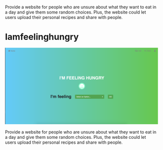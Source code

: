 Provide a website for people who are unsure about what they want to eat in a day and give them some random choices. Plus, the website could let users upload their personal recipes and share with people.

# Iamfeelinghungry
![I'M FEELING HUNGRY HOME](https://github.com/Gavin-Hoang/Iamfeelinghungry/blob/master/Home.png)

Provide a website for people who are unsure about what they want to eat in a day and give them some random choices.
Plus, the website could let users upload their personal recipes and share with people. 
